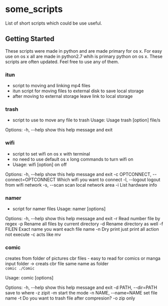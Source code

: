 # some\_scripts

List of short scripts which could be use useful.

## Getting Started

These scripts were made in python and are made primary for os x. For easy use on os x all are made in python2.7 whih is primary python on os x. These scripts are often updated. Feel free to use any of them.

### itun
- script to moving and linking mp4 files
- itun script for moving files to external disk to save local storage
- after moving to external storage leave link to local storage

### trash
- script to use to move any file to trash
Usage: Usage trash [option] file/s

Options:
  -h, --help  show this help message and exit

### wifi
- script to set wifi on os x with terminal
- no need to use default os x long commands to turn wifi on
- Usage: wifi [option] on off

Options:
  -h, --help            show this help message and exit
  -c OPTCONNECT, --connect=OPTCONNECT
                        Which wifi you want to connect
  -l, --logout          logout from wifi network
  -s, --scan            scan local network area
  -i                    List hardware info

### namer
- script for namer files
Usage: namer [options]

Options:
  -h, --help  show this help message and exit
  -r          Read number file by regex
  -p          Rename all files by current directory
  -d          Rename directory as well
  -f FILEN    Exact name you want each file name
  -n          Dry print just print all action not execute
  -c          acts like mv

### comic

creates from folder of pictures cbr files - easy to read for comics or manga    
input folder -> creats cbr file same name as folder  
```comic ./Comic```

Usage: comic [options]

Options:
  -h, --help            show this help message and exit
  -d PATH, --dir=PATH   save to where
  -z                    zipit
  -m                    start the mode
  -n NAME, --name=NAME  set file name
  -t                    Do you want to trash file after compresion?
  -o                    zip only
